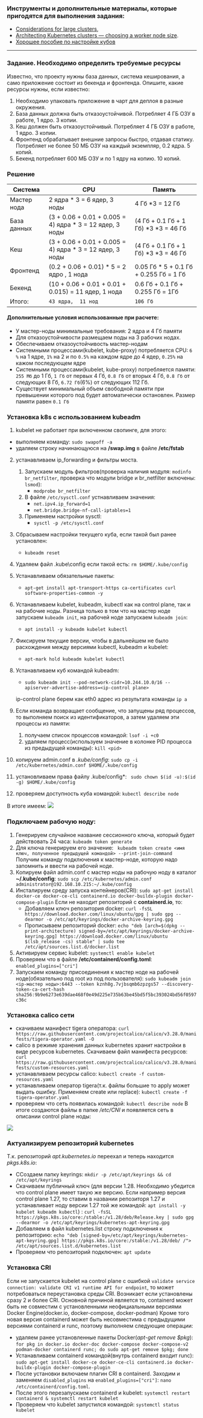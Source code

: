 ### Инструменты и дополнительные материалы, которые пригодятся для выполнения задания:

- [Considerations for large clusters](https://kubernetes.io/docs/setup/best-practices/cluster-large/),
- [Architecting Kubernetes clusters — choosing a worker node size](https://learnk8s.io/kubernetes-node-size).
- [Хорошее пособие по настройке кубов](https://github.com/BigKAA/youtube/blob/master/kubeadm/README.md)

------

### Задание. Необходимо определить требуемые ресурсы
Известно, что проекту нужны база данных, система кеширования, а само приложение состоит из бекенда и фронтенда. Опишите, какие ресурсы нужны, если известно:

1. Необходимо упаковать приложение в чарт для деплоя в разные окружения. 
2. База данных должна быть отказоустойчивой. Потребляет 4 ГБ ОЗУ в работе, 1 ядро. 3 копии. 
3. Кеш должен быть отказоустойчивый. Потребляет 4 ГБ ОЗУ в работе, 1 ядро. 3 копии. 
4. Фронтенд обрабатывает внешние запросы быстро, отдавая статику. Потребляет не более 50 МБ ОЗУ на каждый экземпляр, 0.2 ядра. 5 копий. 
5. Бекенд потребляет 600 МБ ОЗУ и по 1 ядру на копию. 10 копий.

### Решение

| Система                         |         CPU                                              |             Память                        |
|---------------------------------|----------------------------------------------------------|-------------------------------------------|
| Мастер нода                     |   2 ядра * 3 = 6 ядер, 3 ноды                            |  4 Гб *3 = 12 Гб                          |
| База данных                     | (3 + 0.06 + 0.01 + 0.005 = 4) ядра * 3 = 12 ядер, 3 ноды |  (4 Гб + 0.1 Гб + 1 Гб) *3 *3 = 46 Гб     |
| Кеш                             | (3 + 0.06 + 0.01 + 0.005 = 4) ядра * 3 = 12 ядер, 3 ноды |  (4 Гб + 0.1 Гб + 1 Гб) *3 *3 = 46 Гб     |
| Фронтенд                        | (0.2 + 0.06 + 0.01) * 5 = 2 ядро , 1 нода                |  0.05  Гб * 5 + 0.1 Гб + 0.255 Гб = 1 Гб  |
| Бекенд                          | (10 + 0.06 + 0.01 + 0.01 + 0.015) = 11 ядер, 1 нода      |  0.6 Гб + 0.1 Гб + 0.255 Гб = 1Гб         |
| Итого:                          |  ```43 ядра,  11 нод```                                  |  ```106 Гб```                             |  

#### Дополнительные условия использованные при расчете:

- У мастер-ноды минимальные требования: 2 ядра и 4 Гб памяти
- Для отказоустойчивости размещаем поды на 3 рабочих нодах. 
- Обеспечиваем отказоустойчивость мастер-нодам 
- Системными процессами(kubelet, kube-proxy) потребляется CPU: ```6 %``` на 1 ядре, ```1%``` на 2 и по ```0.5%``` на каждом ядре до 4 ядер, ```0.25%``` на кажом последующем ядре
- Системными процессами(kubelet, kube-proxy) потребляется памяти: ```255 Мб``` до 1 Гб, ```1 Гб``` от первых 4 Гб, ```0.8 Гб``` от вторых 4 Гб, ```0.8 Гб``` от следующих 8 Гб, ```6.72 Гб```(6%) от следующих 112 Гб.
- Существует минимальный объем свободной памяти при превышении которого под будет автоматически остановлен. Размер памяти равен ```0.1 Гб```

### Установка k8s c использованием kubeadm

1. kubelet не работает при включенном свопинге, для этого:
  - выполняем команду: ```sudo swapoff -a```
  - удаляем строку начинающуюся на **/swap.img** в файле **/etc/fstab**
2. устанавливаем ip_forwarding и фильтры моста. 
    1. Запускаем модуль фильтров(проверка наличия модуля: ```modinfo br_netfilter```, проверка что модули bridge и br_netfilter включены: ```lsmod```):
        - ```modprobe br_netfilter```
    2. В файле ```/etc/sysctl.conf``` устнавливаем значения:
        - ```net.ipv4.ip_forward=1```
        - ```net.bridge.bridge-nf-call-iptables=1```
    3. Применяем настройки sysctl:
        - ```sysctl -p /etc/sysctl.conf``` 
3. Сбрасываем настройки текущего куба, если такой был ранее установлен: 
   -  ```kubeadm reset```
4. Удаляем файл .kube\config  если такой есть: ```rm $HOME/.kube/config```
5. Устанавливаем обязательные пакеты: 
   - ```apt-get install apt-transport-https ca-certificates curl software-properties-common -y```
6. Устанавливаем kubelet, kubeadm, kubectl как на control plane, так и на рабочие ноды. Разница только в том что на мастер ноде запускаем ```kubeadm init```, на рабочей ноде запускаем ```kubeadm join```:
    - ```apt install -y kubeadm kubelet kubectl``` 
7. Фиксируем текущие версии, чтобы в дальнейшем не было расхождения между версиями kubectl, kubeadm  и kubelet:
    - ```apt-mark hold kubeadm kubelet kubectl```
8. Устанавливаем куб командой kubeadm:
    - ```sudo kubeadm init --pod-network-cidr=10.244.10.0/16 --apiserver-advertise-address=<ip-control plane>```

    ip-control plane берем как eth0 адрес из результата команды ```ip a```
9. Если команда возвращает сообщение, что запущены ряд процессов, то выполняем поиск из идентификаторов, а затем удаляем эти процессы из памяти:
   1. получаем список процессов командой:
          ```lsof -i +c0```
   2. удаляем процесс(используем значение в колонке PID процесса из предыдущей команды):
          ```kill <pid>```
10. копируем admin.conf в *.kube/config*:
        ```sudo cp -i /etc/kubernetes/admin.conf $HOME/.kube/config```
11. установливаем права файлу  .kube/config*:
        ``` sudo chown $(id -u):$(id -g) $HOME/.kube/config``` 
12. проверяем доступность куба командой:
        ```kubectl describe node```

В итоге имеем:
<img src='images/conrolplaneinstall.png'/>

### Подключаем рабочую ноду:

1. Генерируем случайное название сессионного ключа, который будет действовать 24 часа:
   ```kubeadm token generate```
2. Для ключа  генерируем его значение:
   ``` kubeadm token create <имя ключ, полученное предыдущей командой> --print-join-command```
   Получим команду подключения к мастер-ноде, которую надо запомнить и ввести на рабочей ноде.
3. Копируем файл admin.conf с мастер ноды на рабочую ноду в каталог **~/.kube/config**:
   ```sudo scp /etc/kubernetes/admin.conf administrator@192.168.10.215:~/.kube/config```
4. Инсталируем среду запуска контейнеров(CRI):
   ```sudo apt-get install docker-ce docker-ce-cli containerd.io docker-buildx-plugin docker-compose-plugin```
   Если не находит репозиторий с **containerd.io**, то:
    - Добавляем ключ репозитория docker:
    ```curl -fsSL https://download.docker.com/linux/ubuntu/gpg | sudo gpg --dearmor -o /etc/apt/keyrings/docker-archive-keyring.gpg```
    - Прописываем репозиторий docker:
    ```echo "deb [arch=$(dpkg --print-architecture) signed-by=/etc/apt/keyrings/docker-archive-keyring.gpg] https://download.docker.com/linux/ubuntu $(lsb_release -cs) stable" | sudo tee /etc/apt/sources.list.d/docker.list```
5. Активируем сервис kubelet:
   ```systemctl enable kubelet```
6. Проверяем что в файле **/etc/containerd/config.toml**:
   ```enabled_plugins=["cri"]```
7. Запускаем команду присоединения к мастер ноде на рабочей ноде(обязательно под root из под пользователя):
   ```sudo kubeadm join <ip-мастер ноды>:6443 --token kznh8g.7vjbsqmb6zpzgs57 --discovery-token-ca-cert-hash sha256:9b9e6273e639dae468f0e49d225e735b63be45bd5f5bc393024bd56f0597c36c```

### Установка calico сети
- скачиваем манифест tigera оператора:
       ```curl https://raw.githubusercontent.com/projectcalico/calico/v3.28.0/manifests/tigera-operator.yaml -O```
- calico в режиме хранения данных kubernetes хранит настройки в виде ресурсов kubernetes. Скачиваем файл манифеста ресурсов:
      ``` curl https://raw.githubusercontent.com/projectcalico/calico/v3.28.0/manifests/custom-resources.yaml```
- устанавливаем ресурсы calico:
      ```kubectl create -f custom-resources.yaml```  
- устанавливаем оператор tigera(т.к. файлы большие то apply может выдать ошибку. Применяем create или replace):
      ```kubectl create -f tigera-operator.yaml``` 
- проверяем что сеть появилась командой:
      ```kubectl describe node```
В итоге создаются файлы в папке */etc/CNI* и появляется сеть в описании control plane ноды:
<img src='images/calicoinstall.png'/>
    
### Актуализируем репозиторий kubernetes 

Т.к. репозиторий  *apt.kubernetes.io* переехал и теперь находится *pkgs.k8s.io*:
- ССоздаем папку keyrings:
  ```mkdir -p /etc/apt/keyrings && cd /etc/apt/keyrings```
- Скачиваем публичный ключ (для версии 1.28. Необходимо убедится что control plane имеет такую же версию. Если например версия control plane 1.27, то ставим в названии репозиторя 1.27 и устанавливает ноду версии 1.27 той же командой: ```apt install -y kubelet kubeadm kubectl```) :
  ```curl -fsSL https://pkgs.k8s.io/core:/stable:/v1.28/deb/Release.key | sudo gpg --dearmor -o /etc/apt/keyrings/kubernetes-apt-keyring.gpg```
- Добавляем в файл kubernetes.list строку подключения к репозиторию:
  ```echo "deb [signed-by=/etc/apt/keyrings/kubernetes-apt-keyring.gpg] https://pkgs.k8s.io/core:/stable:/v1.28/deb/ /"> /etc/apt/sources.list.d/kubernetes.list```
- Проверяем что репозиторий подключен:
  ```apt update```

### Установка CRI

Если не запускается kubelet на control plane с ошибкой ```validate service connection: validate CRI v1 runtime API for endpoint```, то может потребоваться переустановка среды CRI. Возникает если установлены сразу 2 и более CRI. Основной причиной является то,  containerd может быть не совместим с установленными неофициальными версиями Docker Engine(docker.io, docker-compose, docker-podman) Кроме того новая версия containerd может быть несовместима с предыдущими версиями containerd и runc, поэтому выполняем следующие операции:
- удаляем ранее установленные пакеты Docker(*apt-get remove $pkg*): 
    ```for pkg in docker.io docker-doc docker-compose docker-compose-v2 podman-docker containerd runc; do sudo apt-get remove $pkg; done``` 
- Устанавливаем containerd командой(внутрь containerd входит runc):
    ```sudo apt-get install docker-ce docker-ce-cli containerd.io docker-buildx-plugin docker-compose-plugin```
- После установки включаем плагин CRI в containerd. Заходим и заменяем ```disabled_plugins``` на ```enabled_plugins=["cri"]```:
    ```nano /etc/containerd/config.toml```.
- После этого перезапускаем containerd и kubelet: 
    ```systemctl restart containerd & systemctl restart kubelet```
- Проверяем что kubelet запустился командой:
    ```systemctl status kubelet```
